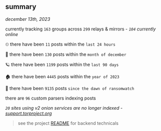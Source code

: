 
## summary
_december 13th, 2023_

currently tracking `163` groups across `299` relays & mirrors - _`104` currently online_

⏲ there have been `11` posts within the `last 24 hours`

🦈 there have been `130` posts within the `month of december`

🪐 there have been `1199` posts within the `last 90 days`

🏚 there have been `4445` posts within the `year of 2023`

🦕 there have been `9135` posts `since the dawn of ransomwatch`

there are `96` custom parsers indexing posts

_`20` sites using v2 onion services are no longer indexed - [support.torproject.org](https://support.torproject.org/onionservices/v2-deprecation/)_

> see the project [README](https://github.com/joshhighet/ransomwatch#ransomwatch--) for backend technicals

